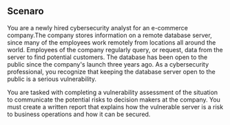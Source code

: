 ## Scenaro
You are a newly hired cybersecurity analyst for an e-commerce company.The company stores information on a remote database
server, since many of the employees work remotely from locations all around the world. Employees of the company regularly
query, or request, data from the server to find potential customers. The database has been open to the public since the company's 
launch three years ago. As a cybersecurity professional, you recognize that keeping the database server open to the public is a 
serious vulnerability.

You are tasked with completing a vulnerability assessment of the situation to communicate the potential risks to decision makers 
at the company. You must create a written report that explains how the vulnerable server is a risk to business operations and how it 
can be secured.
